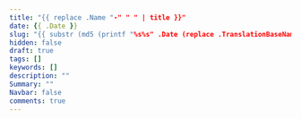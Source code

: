 ```yaml
---
title: "{{ replace .Name "-" " " | title }}"
date: {{ .Date }}
slug: "{{ substr (md5 (printf "%s%s" .Date (replace .TranslationBaseName "-" " " | title))) 4 8 }}"
hidden: false
draft: true
tags: []
keywords: []
description: ""
Summary: ""
Navbar: false
comments: true
---
```




<!--more-->

